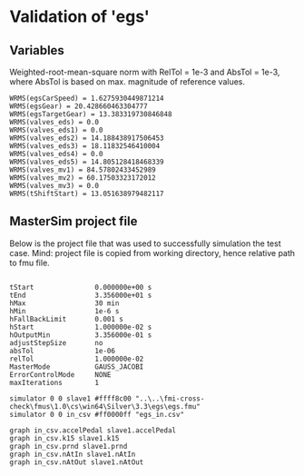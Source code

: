 # Validation of 'egs'

## Variables
Weighted-root-mean-square norm with RelTol = 1e-3 and AbsTol = 1e-3, where
AbsTol is based on max. magnitude of reference values.

```
WRMS(egsCarSpeed) = 1.6275930449871214
WRMS(egsGear) = 20.428660463304777
WRMS(egsTargetGear) = 13.383319730846848
WRMS(valves_eds) = 0.0
WRMS(valves_eds1) = 0.0
WRMS(valves_eds2) = 14.188438917506453
WRMS(valves_eds3) = 18.11832546410004
WRMS(valves_eds4) = 0.0
WRMS(valves_eds5) = 14.805128418468339
WRMS(valves_mv1) = 84.57802433452989
WRMS(valves_mv2) = 60.17503323172012
WRMS(valves_mv3) = 0.0
WRMS(tShiftStart) = 13.051638979482117
```

## MasterSim project file

Below is the project file that was used to successfully simulation the test case.
Mind: project file is copied from working directory, hence relative path to fmu file.

```

tStart               0.000000e+00 s
tEnd                 3.356000e+01 s
hMax                 30 min
hMin                 1e-6 s
hFallBackLimit       0.001 s
hStart               1.000000e-02 s
hOutputMin           3.356000e-01 s
adjustStepSize       no
absTol               1e-06
relTol               1.000000e-02
MasterMode           GAUSS_JACOBI
ErrorControlMode     NONE
maxIterations        1

simulator 0 0 slave1 #ffff8c00 "..\..\fmi-cross-check\fmus\1.0\cs\win64\Silver\3.3\egs\egs.fmu"
simulator 0 0 in_csv #ff0000ff "egs_in.csv"

graph in_csv.accelPedal slave1.accelPedal
graph in_csv.k15 slave1.k15
graph in_csv.prnd slave1.prnd
graph in_csv.nAtIn slave1.nAtIn
graph in_csv.nAtOut slave1.nAtOut

```


